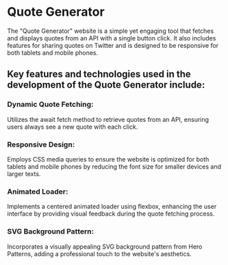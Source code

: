 # Quote Generator

The "Quote Generator" website is a simple yet engaging tool that fetches and displays quotes from an API with a single button click. It also includes features for sharing quotes on Twitter and is designed to be responsive for both tablets and mobile phones.

## Key features and technologies used in the development of the Quote Generator include:

### Dynamic Quote Fetching:

Utilizes the await fetch method to retrieve quotes from an API, ensuring users always see a new quote with each click.

### Responsive Design:

Employs CSS media queries to ensure the website is optimized for both tablets and mobile phones by reducing the font size for smaller devices and larger texts.

### Animated Loader:

Implements a centered animated loader using flexbox, enhancing the user interface by providing visual feedback during the quote fetching process.

### SVG Background Pattern:

Incorporates a visually appealing SVG background pattern from Hero Patterns, adding a professional touch to the website's aesthetics.
